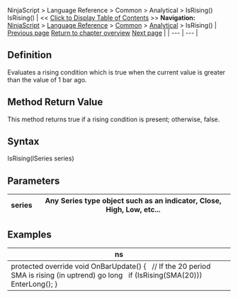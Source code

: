 ﻿
NinjaScript > Language Reference > Common > Analytical > IsRising()
IsRising()
| << [Click to Display Table of Contents](rising.md) >> **Navigation:**     [NinjaScript](ninjascript-1.md) > [Language Reference](language_reference_wip-1.md) > [Common](common-1.md) > [Analytical](market_data-1.md) > IsRising() | [Previous page](falling-1.md) [Return to chapter overview](market_data-1.md) [Next page](least_recent_occurence_lro-1.md) |
| --- | --- |
## Definition
Evaluates a rising condition which is true when the current value is greater than the value of 1 bar ago.
## 
## Method Return Value
This method returns true if a rising condition is present; otherwise, false.
## 
## Syntax
IsRising(ISeries<double> series)
## 
## Parameters
| series | Any Series<double> type object such as an indicator, Close, High, Low, etc... |
| --- | --- |

## Examples
| ns |
| --- |
| protected override void OnBarUpdate() {    // If the 20 period SMA is rising (in uptrend) go long    if (IsRising(SMA(20)))        EnterLong(); } |

 
